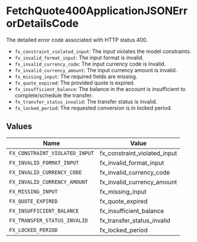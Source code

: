 # FetchQuote400ApplicationJSONErrorDetailsCode

The detailed error code associated with HTTP status 400.

* `fx_constraint_violated_input`: The input violates the model constraints.
* `fx_invalid_format_input`: The input format is invalid.
* `fx_invalid_currency_code`: The input currency code is invalid.
* `fx_invalid_currency_amount`: The input currency amount is invalid.
* `fx_missing_input`: The required fields are missing.
* `fx_quote_expired`: The provided quote is expired.
* `fx_insufficient_balance`: The balance in the account is insufficient to complete/schedule the transfer.
* `fx_transfer_status_invalid`: The transfer status is invalid.
* `fx_locked_period`: The requested conversion is in locked period.



## Values

| Name                           | Value                          |
| ------------------------------ | ------------------------------ |
| `FX_CONSTRAINT_VIOLATED_INPUT` | fx_constraint_violated_input   |
| `FX_INVALID_FORMAT_INPUT`      | fx_invalid_format_input        |
| `FX_INVALID_CURRENCY_CODE`     | fx_invalid_currency_code       |
| `FX_INVALID_CURRENCY_AMOUNT`   | fx_invalid_currency_amount     |
| `FX_MISSING_INPUT`             | fx_missing_input               |
| `FX_QUOTE_EXPIRED`             | fx_quote_expired               |
| `FX_INSUFFICIENT_BALANCE`      | fx_insufficient_balance        |
| `FX_TRANSFER_STATUS_INVALID`   | fx_transfer_status_invalid     |
| `FX_LOCKED_PERIOD`             | fx_locked_period               |